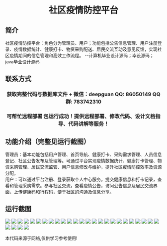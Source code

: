 <p><h1 align="center">社区疫情防控平台</h1></p>

## 简介
社区疫情防控平台：角色分为管理员、用户；功能包括公告信息管理、用户注册登录、疫情数据统计、健康打卡、物资采购配送、居民交流互动及意见反馈，实现社区疫情期间的信息管理和高效工作流程。    --计算机毕业设计源码；毕设源码；java毕业设计源码


## 联系方式
<p><h3 align="center">获取完整代码与数据库文件 + 微信：deepguan QQ: 86050149 QQ群: 783742310</h3></p>
<p><h3 align="center">可帮忙远程部署 包运行成功！提供远程部署、修改代码、设计文档指导、代码讲解等服务！</h3></p>

## 功能介绍（完整见运行截图）
管理员：基本功能包括用户管理、首页导航、健康打卡、采购需求管理、人员信息登记、社区公告发布及管理等。可通过平台实现疫情数据统计、健康打卡管理、物资采购管理、居民交流监管、用户信息修改与维护，提升社区疫情防控效率及资源分配。  
用户：可以通过平台注册、登录获取个人中心服务，提交健康信息和打卡记录，查看和管理采购需求。参与社区交流，查看疫情公告，访问公告信息及居民交流界面，上传健康码和行程码，便于社区的沟通及信息分享。


## 运行截图
![](img/001.jpg)
![](img/002.jpg)
![](img/003.jpg)
![](img/004.jpg)
![](img/005.jpg)
![](img/006.jpg)
![](img/007.jpg)
![](img/008.jpg)
![](img/009.jpg)
![](img/010.jpg)
![](img/011.jpg)
![](img/012.jpg)
![](img/013.jpg)
![](img/014.jpg)
![](img/015.jpg)
![](img/016.jpg)
![](img/017.jpg)
![](img/018.jpg)
![](img/019.jpg)
![](img/020.jpg)
![](img/021.jpg)
![](img/022.jpg)
![](img/023.jpg)
![](img/024.jpg)
![](img/025.jpg)
![](img/026.jpg)
![](img/027.jpg)
![](img/028.jpg)
![](img/029.jpg)

<p>本代码来源于网络,仅供学习参考使用!</p>

